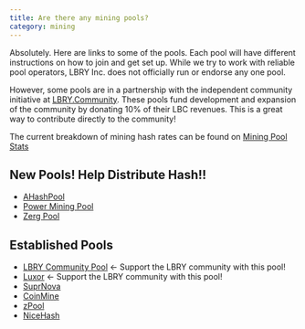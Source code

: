 ```yaml
---
title: Are there any mining pools?
category: mining
---
```


Absolutely. Here are links to some of the pools. Each pool will have different instructions on how to join and get set up.
While we try to work with reliable pool operators, LBRY Inc. does not officially run or endorse any one pool.

However, some pools are in a partnership with the independent community initiative at [LBRY.Community](https://lbry.community). These pools fund development and expansion of the community by donating 10% of their LBC revenues. This is a great way to contribute directly to the community!

The current breakdown of mining hash rates can be found on [Mining Pool Stats](https://miningpoolstats.stream/lbry)

## New Pools! Help Distribute Hash!!
- [AHashPool](https://www.ahashpool.com/)
- [Power Mining Pool](https://www.powermining.pw/)
- [Zerg Pool](https://zergpool.com/)

## Established Pools
- [LBRY Community Pool](http://lbrypool.com) <- Support the LBRY community with this pool!  
- [Luxor](https://mining.luxor.tech/lbry) <- Support the LBRY community with this pool!
- [SuprNova](https://lbry.suprnova.cc/index.php?page=gettingstarted)
- [CoinMine](https://www2.coinmine.pl/lbc/index.php?page=gettingstarted)
- [zPool](https://www.zpool.ca/)
- [NiceHash](https://www.nicehash.com/marketplace/lbry)
